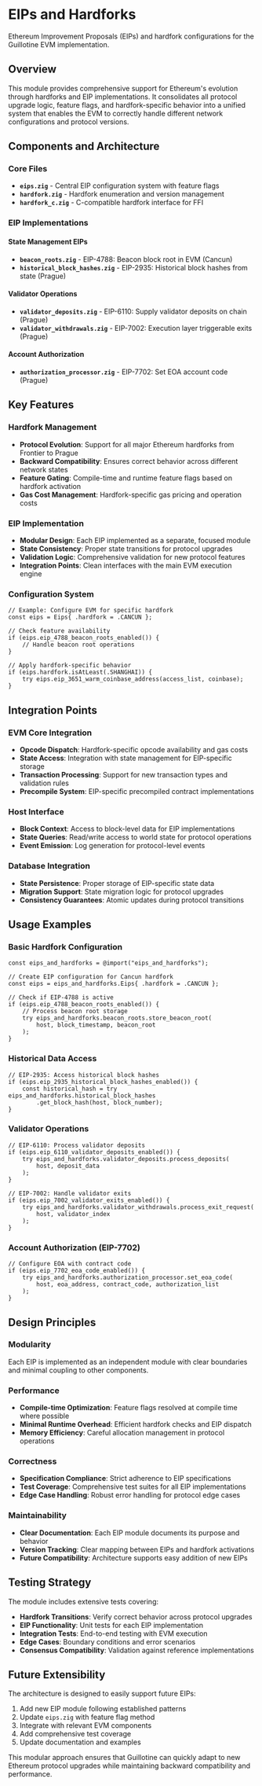 # EIPs and Hardforks

Ethereum Improvement Proposals (EIPs) and hardfork configurations for the Guillotine EVM implementation.

## Overview

This module provides comprehensive support for Ethereum's evolution through hardforks and EIP implementations. It consolidates all protocol upgrade logic, feature flags, and hardfork-specific behavior into a unified system that enables the EVM to correctly handle different network configurations and protocol versions.

## Components and Architecture

### Core Files

- **`eips.zig`** - Central EIP configuration system with feature flags
- **`hardfork.zig`** - Hardfork enumeration and version management  
- **`hardfork_c.zig`** - C-compatible hardfork interface for FFI

### EIP Implementations

#### State Management EIPs
- **`beacon_roots.zig`** - EIP-4788: Beacon block root in EVM (Cancun)
- **`historical_block_hashes.zig`** - EIP-2935: Historical block hashes from state (Prague)

#### Validator Operations
- **`validator_deposits.zig`** - EIP-6110: Supply validator deposits on chain (Prague)
- **`validator_withdrawals.zig`** - EIP-7002: Execution layer triggerable exits (Prague)

#### Account Authorization
- **`authorization_processor.zig`** - EIP-7702: Set EOA account code (Prague)

## Key Features

### Hardfork Management
- **Protocol Evolution**: Support for all major Ethereum hardforks from Frontier to Prague
- **Backward Compatibility**: Ensures correct behavior across different network states
- **Feature Gating**: Compile-time and runtime feature flags based on hardfork activation
- **Gas Cost Management**: Hardfork-specific gas pricing and operation costs

### EIP Implementation
- **Modular Design**: Each EIP implemented as a separate, focused module
- **State Consistency**: Proper state transitions for protocol upgrades
- **Validation Logic**: Comprehensive validation for new protocol features
- **Integration Points**: Clean interfaces with the main EVM execution engine

### Configuration System
```zig
// Example: Configure EVM for specific hardfork
const eips = Eips{ .hardfork = .CANCUN };

// Check feature availability
if (eips.eip_4788_beacon_roots_enabled()) {
    // Handle beacon root operations
}

// Apply hardfork-specific behavior
if (eips.hardfork.isAtLeast(.SHANGHAI)) {
    try eips.eip_3651_warm_coinbase_address(access_list, coinbase);
}
```

## Integration Points

### EVM Core Integration
- **Opcode Dispatch**: Hardfork-specific opcode availability and gas costs
- **State Access**: Integration with state management for EIP-specific storage
- **Transaction Processing**: Support for new transaction types and validation rules
- **Precompile System**: EIP-specific precompiled contract implementations

### Host Interface
- **Block Context**: Access to block-level data for EIP implementations
- **State Queries**: Read/write access to world state for protocol operations
- **Event Emission**: Log generation for protocol-level events

### Database Integration
- **State Persistence**: Proper storage of EIP-specific state data
- **Migration Support**: State migration logic for protocol upgrades
- **Consistency Guarantees**: Atomic updates during protocol transitions

## Usage Examples

### Basic Hardfork Configuration
```zig
const eips_and_hardforks = @import("eips_and_hardforks");

// Create EIP configuration for Cancun hardfork
const eips = eips_and_hardforks.Eips{ .hardfork = .CANCUN };

// Check if EIP-4788 is active
if (eips.eip_4788_beacon_roots_enabled()) {
    // Process beacon root storage
    try eips_and_hardforks.beacon_roots.store_beacon_root(
        host, block_timestamp, beacon_root
    );
}
```

### Historical Data Access
```zig
// EIP-2935: Access historical block hashes
if (eips.eip_2935_historical_block_hashes_enabled()) {
    const historical_hash = try eips_and_hardforks.historical_block_hashes
        .get_block_hash(host, block_number);
}
```

### Validator Operations
```zig
// EIP-6110: Process validator deposits
if (eips.eip_6110_validator_deposits_enabled()) {
    try eips_and_hardforks.validator_deposits.process_deposits(
        host, deposit_data
    );
}

// EIP-7002: Handle validator exits
if (eips.eip_7002_validator_exits_enabled()) {
    try eips_and_hardforks.validator_withdrawals.process_exit_request(
        host, validator_index
    );
}
```

### Account Authorization (EIP-7702)
```zig
// Configure EOA with contract code
if (eips.eip_7702_eoa_code_enabled()) {
    try eips_and_hardforks.authorization_processor.set_eoa_code(
        host, eoa_address, contract_code, authorization_list
    );
}
```

## Design Principles

### Modularity
Each EIP is implemented as an independent module with clear boundaries and minimal coupling to other components.

### Performance
- **Compile-time Optimization**: Feature flags resolved at compile time where possible
- **Minimal Runtime Overhead**: Efficient hardfork checks and EIP dispatch
- **Memory Efficiency**: Careful allocation management in protocol operations

### Correctness
- **Specification Compliance**: Strict adherence to EIP specifications
- **Test Coverage**: Comprehensive test suites for all EIP implementations
- **Edge Case Handling**: Robust error handling for protocol edge cases

### Maintainability
- **Clear Documentation**: Each EIP module documents its purpose and behavior
- **Version Tracking**: Clear mapping between EIPs and hardfork activations
- **Future Compatibility**: Architecture supports easy addition of new EIPs

## Testing Strategy

The module includes extensive tests covering:
- **Hardfork Transitions**: Verify correct behavior across protocol upgrades
- **EIP Functionality**: Unit tests for each EIP implementation
- **Integration Tests**: End-to-end testing with EVM execution
- **Edge Cases**: Boundary conditions and error scenarios
- **Consensus Compatibility**: Validation against reference implementations

## Future Extensibility

The architecture is designed to easily support future EIPs:
1. Add new EIP module following established patterns
2. Update `eips.zig` with feature flag method
3. Integrate with relevant EVM components
4. Add comprehensive test coverage
5. Update documentation and examples

This modular approach ensures that Guillotine can quickly adapt to new Ethereum protocol upgrades while maintaining backward compatibility and performance.